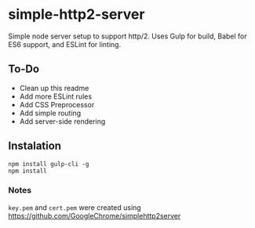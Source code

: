 # simple-http2-server

Simple node server setup to support http/2.
Uses Gulp for build, Babel for ES6 support, and ESLint for linting.

## To-Do
* Clean up this readme
* Add more ESLint rules
* Add CSS Preprocessor
* Add simple routing
* Add server-side rendering

## Instalation
```
npm install gulp-cli -g
npm install
```

### Notes
`key.pem` and `cert.pem` were created using https://github.com/GoogleChrome/simplehttp2server
